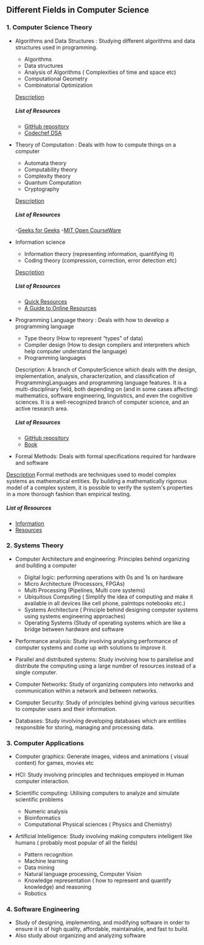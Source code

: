 ## Different Fields in Computer Science 
### 1. Computer Science Theory
  * Algorithms and Data Structures : Studying different algorithms and data structures used in programming.
    * Algorithms
    * Data structures
    * Analysis of Algorithms ( Complexities of time and space etc)
    * Computational Geometry
    * Combinatorial Optimization
    
    [Description](https://www.tutorialspoint.com/data_structures_algorithms/algorithms_basics.htm#:~:text=Algorithm%20is%20a%20step%2Dby,more%20than%20one%20programming%20language.)
    ##### List of Resources
    - [GitHub repository](https://github.com/jwasham/coding-interview-university)
    - [Codechef DSA](https://www.codechef.com/certification/data-structures-and-algorithms/prepare)
    
  * Theory of Computation : Deals with how to compute things on a computer
    * Automata theory
    * Computability theory
    * Complexity theory
    * Quantum Computation
    * Cryptography
    
    [Description](https://www.seas.upenn.edu/~cit596/notes/intro.pdf)
    ##### List of Resources
    -[Geeks for Geeks](https://www.geeksforgeeks.org/theory-of-computation-automata-tutorials/)
    -[MIT Open CourseWare](https://ocw.mit.edu/courses/mathematics/18-404j-theory-of-computation-fall-2006/)
 
  * Information science
    * Information theory (representing information, quantifying it)
    * Coding theory (compression, correction, error detection etc)
    
    [Description](https://www.asist.org/about/what-is-information-science/)
    ##### List of Resources
    - [Quick Resources](https://www.quickbase.com/articles/library-and-information-science-resources)
    - [A Guide to Online Resources](https://www.loc.gov/rr/program/bib/libsci/fulltext.html)
    
    
  * Programming Language theory : Deals with how to develop a programming language
    * Type theory (How to represent “types” of data)
    * Compiler design (How to design compilers and interpreters which help computer understand the language)
    * Programming languages
    
    Description: A branch of ComputerScience which deals with the design, implementation, analysis, characterization, and classification of ProgrammingLanguages and programming language features. It is a multi-disciplinary field, both depending on (and in some cases affecting) mathematics, software engineering, linguistics, and even the cognitive sciences. It is a well-recognized branch of computer science, and an active research area.
    ##### List of Resources
    - [GitHub repository](https://github.com/steshaw/plt)
    - [Book](https://www.classes.cs.uchicago.edu/archive/2010/fall/22100-1/book/Harper2005.pdf)
    
   * Formal Methods: Deals with formal specifications required for hardware and software
   
   [Description](https://en.wikipedia.org/wiki/Formal_methods)
   Formal methods are techniques used to model complex systems as mathematical entities. By building a mathematically rigorous model of a complex system, it is possible to verify the system's properties in a more thorough fashion than empirical testing.
   
   ##### List of Resources
   - [Information](https://users.ece.cmu.edu/~koopman/des_s99/formal_methods/)
   - [Resources](http://www.rspa.com/spi/formal-methods.html#resources)
   
   
   
### 2. Systems Theory

  * Computer Architecture and engineering: Principles behind organizing and building a computer
    * Digital logic: performing operations with 0s and 1s on hardware
    * Micro Architecture (Processors, FPGAs)
    * Multi Processing (Pipelines, Multi core systems)
    * Ubiquitous Computing ( Simplify the idea of computing and make it available in all devices like cell phone, palmtops notebooks etc.)
    * Systems Architecture ( Principle behind designing computer systems using systems engineering approaches)
    * Operating Systems (Study of operating systems which are like a bridge between hardware and software
    
  * Performance analysis: Study involving analysing performance of computer systems and come up with solutions to improve it.
  
  * Parallel and distributed systems: Study involving how to parallelise and distribute the computing using a large number of resources instead of a single computer.
  * Computer Networks: Study of organizing computers into networks and communication within a network and between networks.
  
  * Computer Security: Study of principles behind giving various securities to computer users and their information.
  
  * Databases: Study involving developing databases which are entities responsible for storing, managing and processing data.
  
  
### 3. Computer Applications

  * Computer graphics: Generate images, videos and animations ( visual content) for games, movies etc
  
  * HCI: Study involving principles and techniques employed in Human computer interaction.
  
  * Scientific computing: Utilising computers to analyze and simulate scientific problems
    * Numeric analysis
    * Bioinformatics
    * Computational Physical sciences ( Physics and Chemistry)
  
  * Artificial Intelligence: Study involving making computers intelligent like humans ( probably most popular of all the fields)
    * Pattern recognition
    * Machine learning
    * Data mining
    * Natural language processing, Computer Vision
    * Knowledge representation ( how to represent and quantify knowledge) and reasoning
    * Robotics
    
    
 ### 4. Software Engineering
 
  * Study of designing, implementing, and modifying software in order to ensure it is of high quality, affordable, maintainable, and fast to build.
  * Also study about organizing and analyzing software
